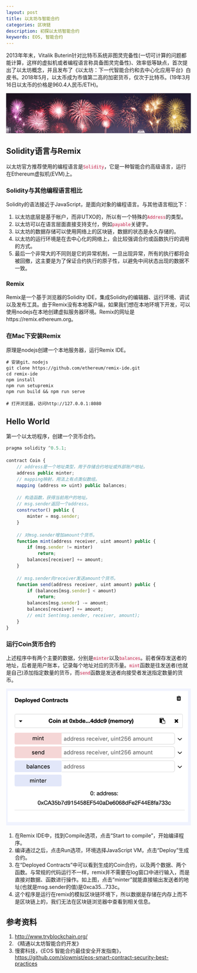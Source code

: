 ```yaml
---
layout: post
title: 以太坊与智能合约
categories: 区块链
description: 初探以太坊智能合约
keywords: EOS, 智能合约
---
```


2013年年末，Vitalik Buterin针对比特币系统非图灵完备性(一切可计算的问题都能计算，这样的虚拟机或者编程语言称具备图灵完备性)、效率低等缺点，首次提出了以太坊概念，并且发布了《以太坊：下一代智能合约和去中心化应用平台》白皮书。2018年5月，以太币成为市值第二高的加密货币，仅次于比特币。(19年3月16日以太币的价格是960.4人民币/ETH)。

![](/images/ALGO/T6.png)

## Solidity语言与Remix

以太坊官方推荐使用的编程语言是<code style="color:#c7254e;background-color:#f9f2f4;">Solidity</code>，它是一种智能合约高级语言，运行在Ethereum虚拟机(EVM)上。

### Solidity与其他编程语言相比

Solidity的语法接近于JavaScript，是面向对象的编程语言。与其他语言相比下：

1. 以太坊底层是基于帐户，而非UTXO的，所以有一个特殊的<code style="color:#c7254e;background-color:#f9f2f4;">Address</code>的类型。
2. 以太坊可以在语言层面直接支持支付，例如<code style="color:#c7254e;background-color:#f9f2f4;">payable</code>关键字。
3. 以太坊的数据存储可以使用网络上的区块链，数据的状态是永久存储的。
4. 以太坊的运行环境是在去中心化的网络上，会比较强调合约或函数执行的调用的方式。
5. 最后一个非常大的不同则是它的异常机制，一旦出现异常，所有的执行都将会被回撤，这主要是为了保证合约执行的原子性，以避免中间状态出现的数据不一致。

### Remix

Remix是一个基于浏览器的Solidity IDE，集成Solidity的编辑器、运行环境、调试以及发布工具。由于Remix没有本地客户端，如果我们想在本地环境下开发，可以使用nodejs在本地创建虚拟服务器环境。Remix的网址是https://remix.ethereum.org。

### 在Mac下安装Remix

原理是nodejs创建一个本地服务器，运行Remix IDE。

```
# 安装git、nodejs
git clone https://github.com/ethereum/remix-ide.git
cd remix-ide
npm install
npm run setupremix
npm run build && npm run serve

# 打开浏览器，访问http://127.0.0.1:8080
```

## Hello World

第一个以太坊程序，创建一个货币合约。

```javascript
pragma solidity ^0.5.1;

contract Coin {
    // address是一个地址类型，用于存储合约地址或外部账户地址。
    address public minter;
    // mapping映射，用法上有点类似数组。
    mapping (address => uint) public balances;
    
    // 构造函数，获得当前用户的地址。
    // msg.sender返回一个address。
    constructor() public {
        minter = msg.sender;
    }
    
    // 对msg.sender增加amount个货币。
    function mint(address receiver, uint amount) public {
        if (msg.sender != minter) 
            return;
        balances[receiver] += amount;
    }
    
    // msg.sender向receiver发送amount个货币。
    function send(address receiver, uint amount) public {
        if (balances[msg.sender] < amount) 
            return;
        balances[msg.sender] -= amount;
        balances[receiver] += amount;
        // emit Sent(msg.sender, receiver, amount);
    }
}
```

### 运行Coin货币合约

上述程序中有两个主要的数据，分别是<code style="color:#c7254e;background-color:#f9f2f4;">minter</code>以及<code style="color:#c7254e;background-color:#f9f2f4;">balances</code>。前者保存发送者的地址，后者是用户账本，记录每个地址对应的货币量。<code style="color:#c7254e;background-color:#f9f2f4;">mint</code>函数是往发送者(也就是自己)添加指定数量的货币，而<code style="color:#c7254e;background-color:#f9f2f4;">send</code>函数是发送者向接受者发送指定数量的货币。

![](/images/network/B190316-1.png)

1. 在Remix IDE中，找到Compile选项，点击“Start to compile”，开始编译程序。
2. 编译通过之后，点击Run选项，环境选择JavaScript VM，点击“Deploy”生成合约。
3. 在“Deployed Contracts”中可以看到生成的Coin合约，以及两个数据、两个函数。与常规的代码运行不一样，remix并不需要在log窗口中进行输入，而是直接对数据、函数进行操作。如上图，点击“minter”就能直接输出发送者的地址(也就是msg.sender的值)是0xca35...733c。
4. 这个程序是运行在remix的模拟区块链环境下，所以数据是存储在内存上而不是区块链上的，我们无法在区块链浏览器中查看到相关信息。

## 参考资料
1. http://www.tryblockchain.org/
2. 《精通以太坊智能合约开发》
3. 慢雾科技，《EOS 智能合约最佳安全开发指南》，https://github.com/slowmist/eos-smart-contract-security-best-practices


